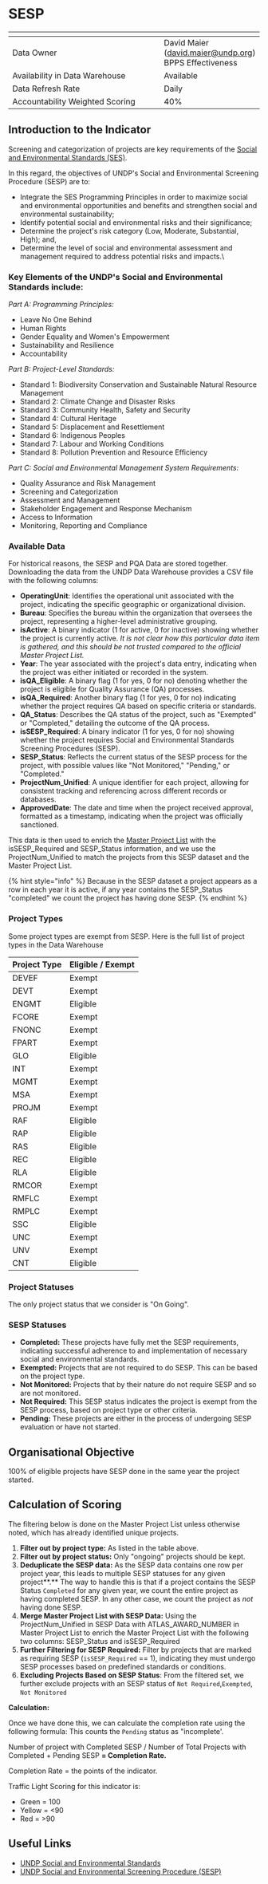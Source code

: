 # SESP

<table data-header-hidden><thead><tr><th width="288"></th><th></th></tr></thead><tbody><tr><td>Data Owner</td><td>David Maier (<a href="mailto:david.maier@undp.org">david.maier@undp.org</a>) BPPS Effectiveness</td></tr><tr><td>Availability in Data Warehouse</td><td>Available</td></tr><tr><td>Data Refresh Rate</td><td>Daily</td></tr><tr><td>Accountability Weighted Scoring</td><td>40%</td></tr></tbody></table>

## Introduction to the Indicator

Screening and categorization of projects are key requirements of the [Social and Environmental Standards (SES)](https://www.undp.org/content/undp/en/home/librarypage/operations1/undp-social-and-environmental-standards).&#x20;

In this regard, the objectives of UNDP's Social and Environmental Screening Procedure (SESP) are to:

* Integrate the SES Programming Principles in order to maximize social and environmental opportunities and benefits and strengthen social and environmental sustainability;&#x20;
* Identify potential social and environmental risks and their significance;&#x20;
* Determine the project's risk category (Low, Moderate, Substantial, High); and,&#x20;
* Determine the level of social and environmental assessment and management required to address potential risks and impacts.\


### Key Elements of the UNDP's Social and Environmental Standards include:&#x20;

_Part A: Programming Principles:_&#x20;

* Leave No One Behind&#x20;
* Human Rights&#x20;
* Gender Equality and Women's Empowerment&#x20;
* Sustainability and Resilience&#x20;
* Accountability&#x20;

_Part B: Project-Level Standards:_

* Standard 1: Biodiversity Conservation and Sustainable Natural Resource Management
* Standard 2: Climate Change and Disaster Risks&#x20;
* Standard 3: Community Health, Safety and Security&#x20;
* Standard 4: Cultural Heritage&#x20;
* Standard 5: Displacement and Resettlement&#x20;
* Standard 6: Indigenous Peoples
* Standard 7: Labour and Working Conditions
* Standard 8: Pollution Prevention and Resource Efficiency&#x20;

_Part C: Social and Environmental Management System Requirements:_

* Quality Assurance and Risk Management&#x20;
* Screening and Categorization&#x20;
* Assessment and Management&#x20;
* Stakeholder Engagement and Response Mechanism&#x20;
* Access to Information&#x20;
* Monitoring, Reporting and Compliance&#x20;

### Available Data

For historical reasons, the SESP and PQA Data are stored together. Downloading the data from the UNDP Data Warehouse provides a CSV file with the following columns:

* **OperatingUnit**: Identifies the operational unit associated with the project, indicating the specific geographic or organizational division.
* **Bureau**: Specifies the bureau within the organization that oversees the project, representing a higher-level administrative grouping.
* **isActive**: A binary indicator (1 for active, 0 for inactive) showing whether the project is currently active. _It is not clear how this particular data item is gathered, and this should be not trusted compared to the official Master Project List._&#x20;
* **Year**: The year associated with the project's data entry, indicating when the project was either initiated or recorded in the system.
* **isQA\_Eligible**: A binary flag (1 for yes, 0 for no) denoting whether the project is eligible for Quality Assurance (QA) processes.
* **isQA\_Required**: Another binary flag (1 for yes, 0 for no) indicating whether the project requires QA based on specific criteria or standards.
* **QA\_Status**: Describes the QA status of the project, such as "Exempted" or "Completed," detailing the outcome of the QA process.
* **isSESP\_Required**: A binary indicator (1 for yes, 0 for no) showing whether the project requires Social and Environmental Standards Screening Procedures (SESP).
* **SESP\_Status**: Reflects the current status of the SESP process for the project, with possible values like "Not Monitored," "Pending," or "Completed."
* **ProjectNum\_Unified**: A unique identifier for each project, allowing for consistent tracking and referencing across different records or databases.
* **ApprovedDate**: The date and time when the project received approval, formatted as a timestamp, indicating when the project was officially sanctioned.

This data is then used to enrich the [Master Project List](../master-project-list.md) with the isSESP\_Required and SESP\_Status information, and we use the ProjectNum\_Unified to match the projects from this SESP dataset and the Master Project List.&#x20;

{% hint style="info" %}
Because in the SESP dataset a project appears as a row in each year it is active, if any year contains the SESP\_Status "completed" we count the project has having done SESP.&#x20;
{% endhint %}

### Project Types

Some project types are exempt from SESP. Here is the full list of project types in the Data Warehouse

| Project Type | Eligible / Exempt |
| ------------ | ----------------- |
| DEVEF        | Exempt            |
| DEVT         | Exempt            |
| ENGMT        | Eligible          |
| FCORE        | Exempt            |
| FNONC        | Exempt            |
| FPART        | Exempt            |
| GLO          | Eligible          |
| INT          | Exempt            |
| MGMT         | Exempt            |
| MSA          | Exempt            |
| PROJM        | Exempt            |
| RAF          | Eligible          |
| RAP          | Eligible          |
| RAS          | Eligible          |
| REC          | Eligible          |
| RLA          | Eligible          |
| RMCOR        | Exempt            |
| RMFLC        | Exempt            |
| RMPLC        | Exempt            |
| SSC          | Eligible          |
| UNC          | Exempt            |
| UNV          | Exempt            |
| CNT          | Eligible          |

### Project Statuses

The only project status that we consider is "On Going".

### SESP Statuses

* **Completed:** These projects have fully met the SESP requirements, indicating successful adherence to and implementation of necessary social and environmental standards.
* **Exempted:** Projects that are not required to do SESP. This can be based on the project type.&#x20;
* **Not Monitored:** Projects that by their nature do not require SESP and so are not monitored.&#x20;
* **Not Required:** This SESP status indicates the project is exempt from the SESP process, based on project type or other criteria.
* **Pending:** These projects are either in the process of undergoing SESP evaluation or have not started.

## Organisational Objective

100% of eligible projects have SESP done in the same year the project started.

## Calculation of Scoring

The filtering below is done on the Master Project List unless otherwise noted, which has already identified unique projects.&#x20;

1. **Filter out by project type:** As listed in the table above.
2. **Filter out by project status:** Only "ongoing" projects should be kept.&#x20;
3. **Deduplicate the SESP data:** As the SESP data contains one row per project year, this leads to multiple SESP statuses for any given project**.** The way to handle this is that if a project contains the SESP Status `Completed` for any given year, we count the entire project as having completed SESP.  In any other case, we count the project as _not_ having done SESP.&#x20;
4. **Merge Master Project List with SESP Data:** Using the ProjectNum\_Unified in SESP Data with ATLAS\_AWARD\_NUMBER in Master Project List to enrich the Master Project List with the following two columns: SESP\_Status and isSESP\_Required
5. **Further Filtering for SESP Required:** Filter by projects that are marked as requiring SESP (`isSESP_Required` == 1), indicating they must undergo SESP processes based on predefined standards or conditions.
6. **Excluding Projects Based on SESP Status**: From the filtered set, we further exclude projects with an SESP status of `Not Required`,`Exempted`, `Not Monitored`

**Calculation:**

Once we have done this, we can calculate the completion rate using the following formula: This counts the `Pending` status as "incomplete'.

Number of project with Completed SESP / Number of Total Projects with Completed + Pending SESP **= Completion Rate.**&#x20;

Completion Rate = the points of the indicator.

Traffic Light Scoring for this indicator is:&#x20;

* Green = 100
* Yellow = <90
* Red = >90

## Useful Links

* [UNDP Social and Environmental Standards](https://www.undp.org/publications/undp-social-and-environmental-standards)
* [UNDP Social and Environmental Screening Procedure (SESP)](https://www.undp.org/publications/undps-social-and-environmental-screening-procedure-sesp)

